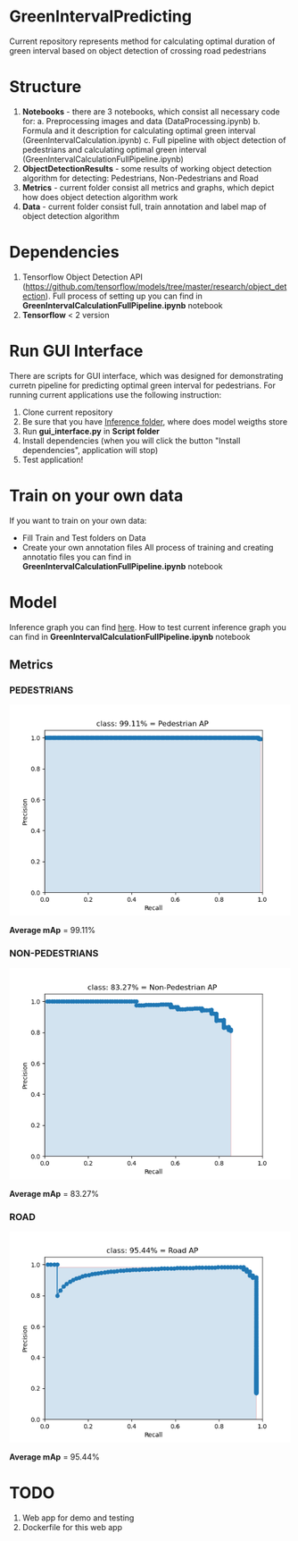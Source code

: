 # GreenIntervalPredicting
Current repository represents method for calculating optimal duration of green interval based on object detection of crossing road pedestrians

# Structure

1. <b>Notebooks</b> - there are 3 notebooks, which consist all necessary code for:
  a. Preprocessing images and data (DataProcessing.ipynb)
  b. Formula and it description  for calculating optimal green interval (GreenIntervalCalculation.ipynb)
  c. Full pipeline with object detection of pedestrians and calculating optimal green interval (GreenIntervalCalculationFullPipeline.ipynb)
2. <b>ObjectDetectionResults</b> - some results of working object detection algorithm for detecting: Pedestrians, Non-Pedestrians and Road
3. <b>Metrics</b> - current folder consist all metrics and graphs, which depict how does object detection algorithm work  
4. <b>Data</b> - current folder  consist full, train annotation and label map of object detection algorithm

# Dependencies

1. </b>Tensorflow Object Detection API</b> (https://github.com/tensorflow/models/tree/master/research/object_detection). Full process of setting up you can find in <b>GreenIntervalCalculationFullPipeline.ipynb</b> notebook
2.  <b>Tensorflow</b> < 2 version

# Run GUI Interface

There are scripts for GUI interface, which was designed for demonstrating curretn pipeline for predicting optimal green interval for pedestrians. For running current applications use the following instruction:
1. Clone current repository
2. Be sure that you have [Inference folder](https://drive.google.com/drive/folders/19McKlvEA2NohkTKk9AGlfo9MX2TWyYWT?usp=sharing), where does model weigths store
3. Run <b>gui_interface.py</b> in <b>Script folder</b>
4. Install dependencies (when you will click the button "Install dependencies", application will stop)
5. Test application!

# Train on your own data

If you want to train on your own data: 
- Fill Train and Test folders on Data 
- Create your own annotation files
All process of training and creating annotatio files you can find in <b>GreenIntervalCalculationFullPipeline.ipynb</b> notebook

# Model

Inference graph you can find [here](https://drive.google.com/drive/folders/19McKlvEA2NohkTKk9AGlfo9MX2TWyYWT?usp=sharing).
How to test current inference graph you can find in <b>GreenIntervalCalculationFullPipeline.ipynb</b> notebook

## Metrics

### PEDESTRIANS 

![Preceision-Recall Curve For Pedestrian class](https://github.com/maikReal/GreenIntervalPredicting/blob/master/Metrics/Pedestrian.png)

<b>Average mAp</b> = 99.11%

### NON-PEDESTRIANS 

![Preceision-Recall Curve For Non-Pedestrian class](https://github.com/maikReal/GreenIntervalPredicting/blob/master/Metrics/Non-Pedestrian.png)

<b>Average mAp</b> = 83.27%

### ROAD

![Preceision-Recall Curve For Road class](https://github.com/maikReal/GreenIntervalPredicting/blob/master/Metrics/Road.png)

<b>Average mAp</b> = 95.44%

# TODO

1. Web app for demo and testing
2. Dockerfile for this web app


